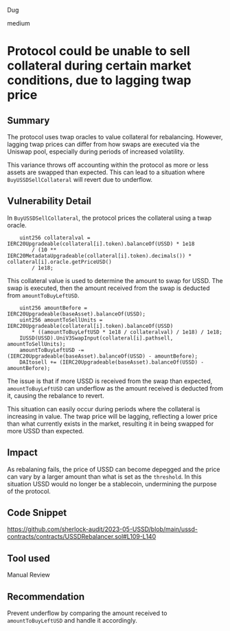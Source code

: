 Dug

medium

# Protocol could be unable to sell collateral during certain market conditions, due to lagging twap price

## Summary

The protocol uses twap oracles to value collateral for rebalancing. However, lagging twap prices can differ from how swaps are executed via the Uniswap pool, especially during periods of increased volatility.

This variance throws off accounting within the protocol as more or less assets are swapped than expected. This can lead to a situation where `BuyUSSDSellCollateral` will revert due to underflow.

## Vulnerability Detail

In `BuyUSSDSellCollateral`, the protocol prices the collateral using a twap oracle.

```solidity
    uint256 collateralval = IERC20Upgradeable(collateral[i].token).balanceOf(USSD) * 1e18
        / (10 ** IERC20MetadataUpgradeable(collateral[i].token).decimals()) * collateral[i].oracle.getPriceUSD()
        / 1e18;
```

This collateral value is used to determine the amount to swap for USSD. The swap is executed, then the amount received from the swap is deducted from `amountToBuyLeftUSD`.

```solidity
    uint256 amountBefore = IERC20Upgradeable(baseAsset).balanceOf(USSD);
    uint256 amountToSellUnits = IERC20Upgradeable(collateral[i].token).balanceOf(USSD)
        * ((amountToBuyLeftUSD * 1e18 / collateralval) / 1e18) / 1e18;
    IUSSD(USSD).UniV3SwapInput(collateral[i].pathsell, amountToSellUnits);
    amountToBuyLeftUSD -= (IERC20Upgradeable(baseAsset).balanceOf(USSD) - amountBefore);
    DAItosell += (IERC20Upgradeable(baseAsset).balanceOf(USSD) - amountBefore);
```        

The issue is that if more USSD is received from the swap than expected, `amountToBuyLeftUSD` can underflow as the amount received is deducted from it, causing the rebalance to revert.

This situation can easily occur during periods where the collateral is increasing in value. The twap price will be lagging, reflecting a lower price than what currently exists in the market, resulting it in being swapped for more USSD than expected.

## Impact

As rebalaning fails, the price of USSD can become depegged and the price can vary by a larger amount than what is set as the `threshold`. In this situation USSD would no longer be a stablecoin, undermining the purpose of the protocol.

## Code Snippet

https://github.com/sherlock-audit/2023-05-USSD/blob/main/ussd-contracts/contracts/USSDRebalancer.sol#L109-L140

## Tool used

Manual Review

## Recommendation

Prevent underflow by comparing the amount received to `amountToBuyLeftUSD` and handle it accordingly.